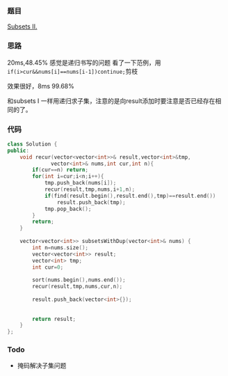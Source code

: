### 题目
[Subsets II.](https://leetcode-cn.com/problems/subsets-ii/submissions/)
### 思路
20ms,48.45% 感觉是递归书写的问题
看了一下范例，用           ``` if(i>cur&&nums[i]==nums[i-1])continue;```剪枝

效果很好，8ms 99.68%


和subsets I 一样用递归求子集，注意的是向result添加时要注意是否已经存在相同的了。


### 代码
```c++
class Solution {
public:
    void recur(vector<vector<int>>& result,vector<int>&tmp,
              vector<int>& nums,int cur,int n){
        if(cur==n) return;
        for(int i=cur;i<n;i++){
            tmp.push_back(nums[i]);
            recur(result,tmp,nums,i+1,n);
            if(find(result.begin(),result.end(),tmp)==result.end())
                result.push_back(tmp);
            tmp.pop_back();
        }
        return;
    }
    
    vector<vector<int>> subsetsWithDup(vector<int>& nums) {
        int n=nums.size();
        vector<vector<int>> result;
        vector<int> tmp;
        int cur=0;
        
        sort(nums.begin(),nums.end());
        recur(result,tmp,nums,cur,n);
        
        result.push_back(vector<int>{});
        
    
        return result;
    }
};
```
### Todo
+ 掩码解决子集问题
